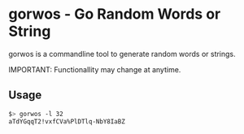 # gorwos - Go Random Words or String

gorwos is a commandline tool to generate random words or strings.

IMPORTANT: Functionallity may change at anytime.

## Usage

```bash
$> gorwos -l 32
aTdYGqqT2!vxfCVa%PlDTlq-NbY8IaBZ
```
